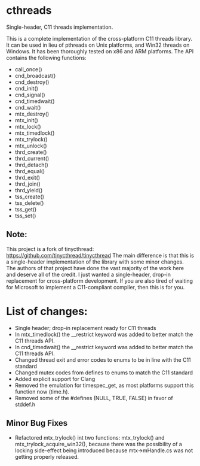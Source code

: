 # cthreads
Single-header, C11 threads implementation.

This is a complete implementation of the cross-platform C11 threads library. It can be used in lieu of pthreads on Unix platforms, and Win32 threads on Windows. It has been thoroughly tested on x86 and ARM platforms. The API contains the following functions:
 - call_once() 
 - cnd_broadcast()	
 - cnd_destroy()	
 - cnd_init()	
 - cnd_signal()	
 - cnd_timedwait()	
 - cnd_wait()	
 - mtx_destroy()	
 - mtx_init()	
 - mtx_lock()
 - mtx_timedlock()	
 - mtx_trylock()	
 - mtx_unlock()	
 - thrd_create()	
 - thrd_current()	
 - thrd_detach()	
 - thrd_equal()	
 - thrd_exit()	
 - thrd_join()	
 - thrd_yield()	
 - tss_create()	
 - tss_delete()	
 - tss_get()	
 - tss_set()	

## Note:
This project is a fork of tinycthread: https://github.com/tinycthread/tinycthread
The main difference is that this is a single-header implementation of the library with some minor changes. The authors of that project have done the vast majority of the work here and deserve all of the credit. I just wanted a single-header, drop-in replacement for cross-platform development. If you are also tired of waiting for Microsoft to implement a C11-compliant compiler, then this is for you.

# List of changes:
 - Single header; drop-in replacement ready for C11 threads
 - In mtx_timedlock() the __restrict keyword was added to better match the C11 threads API.
 - In cnd_timedwait() the __restrict keyword was added to better match the C11 threads API.
 - Changed thread exit and error codes to enums to be in line with the C11 standard
 - Changed mutex codes from defines to enums to match the C11 standard
 - Added explicit support for Clang
 - Removed the emulation for timespec_get, as most platforms support this function now (time.h). 
 - Removed some of the #defines (NULL, TRUE, FALSE) in favor of stddef.h

## Minor Bug Fixes
 - Refactored mtx_trylock() int two functions: mtx_trylock() and mtx_trylock_acquire_win32(), because there was the possibility of
   a locking side-effect being introduced because mtx->mHandle.cs was not getting properly released.

